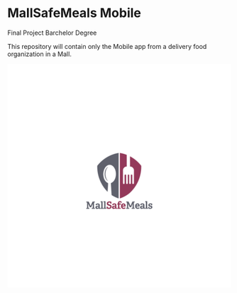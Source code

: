 # MallSafeMeals Mobile
Final Project Barchelor Degree

This repository will contain only the Mobile app from a delivery food organization in a Mall.

![](https://raw.githubusercontent.com/inunes1904/MallSafeMeal/main/mall_safe_meal.png)
